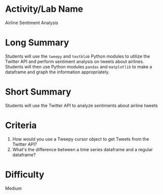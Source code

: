# Activity/Lab Name

Airline Sentiment Analysis

# Long Summary

Students will use the `tweepy` and `textblob` Python modules to utilize the Twitter API and perform sentiment analysis on tweets about airlines. Students will then use Python modules `pandas` and `matplotlib` to make a dataframe and graph the information appropriately.

# Short Summary

Students will use the Twitter API to analyze sentiments about airline tweets

# Criteria 

1. How would you use a Tweepy cursor object to get Tweets from the Twitter API? 
2. What's the difference between a time series dataframe and a regular dataframe? 

# Difficulty

Medium 
